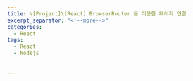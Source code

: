 ```yaml
---
title: \[Project]\[React] BrowserRouter 을 이용한 페이지 연결
excerpt_separator: "<!--more-->"
categories:
  - React
tags:
  - React
  - Nodejs
  
  
---
```



